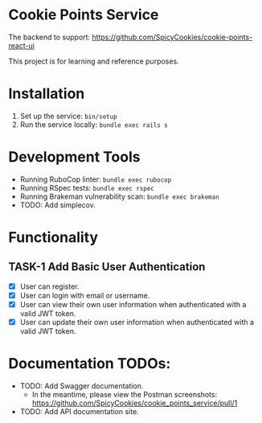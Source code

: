 # Cookie Points Service

The backend to support: https://github.com/SpicyCookies/cookie-points-react-ui

This project is for learning and reference purposes.

# Installation
1. Set up the service: `bin/setup`
2. Run the service locally: `bundle exec rails s`

# Development Tools
- Running RuboCop linter: `bundle exec rubocop`
- Running RSpec tests: `bundle exec rspec`
- Running Brakeman vulnerability scan: `bundle exec brakeman`
- TODO: Add simplecov.

# Functionality
## TASK-1 Add Basic User Authentication
- [x] User can register.
- [x] User can login with email or username.
- [x] User can view their own user information when authenticated with a valid JWT token.
- [x] User can update their own user information when authenticated with a valid JWT token.

# Documentation TODOs:
- TODO: Add Swagger documentation.
  - In the meantime, please view the Postman screenshots: https://github.com/SpicyCookies/cookie_points_service/pull/1
- TODO: Add API documentation site.
